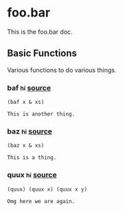 # foo.bar

This is the foo.bar doc.

## Basic Functions

Various functions to do various things.

### baf <small>hi</small> [source](../boot/pod/src/foo/bar.clj#L15)

```
(baf x & xs)
```

```
This is another thing.
```

### baz <small>hi</small> [source](../boot/pod/src/foo/bar.clj#L10)

```
(baz x & xs)
```

```
This is a thing.
```

### quux <small>hi</small> [source](../boot/pod/src/foo/bar.clj#L20)

```
(quux) (quux x) (quux x y)
```

```
Omg here we are again.
```

